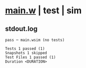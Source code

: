 # [main.w](../../../../../../../examples/tests/doc_examples/valid/01-preflight-and-inflight.md_example_5/main.w) | test | sim

## stdout.log
```log
pass ─ main.wsim (no tests)

Tests 1 passed (1)
Snapshots 1 skipped
Test Files 1 passed (1)
Duration <DURATION>
```

